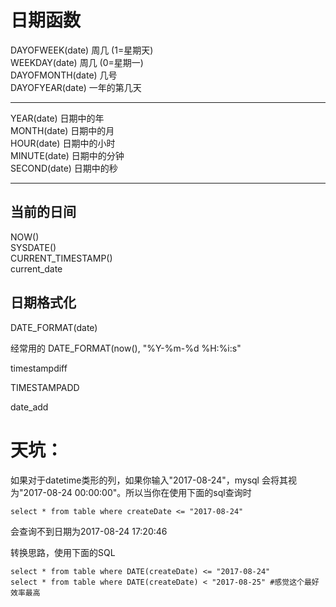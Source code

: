 # 日期函数

DAYOFWEEK\(date\)    周几 \(1=星期天\)  
WEEKDAY\(date\)      周几 \(0=星期一\)  
DAYOFMONTH\(date\)    几号  
DAYOFYEAR\(date\)    一年的第几天

---

YEAR\(date\)        日期中的年  
MONTH\(date\)        日期中的月  
HOUR\(date\)        日期中的小时  
MINUTE\(date\)       日期中的分钟  
SECOND\(date\)        日期中的秒

---

## 当前的日间

NOW\(\)  
SYSDATE\(\)  
CURRENT\_TIMESTAMP\(\)  
current\_date

## 日期格式化

DATE\_FORMAT\(date\)

经常用的 DATE\_FORMAT\(now\(\), "%Y-%m-%d %H:%i:s"

timestampdiff

TIMESTAMPADD

date\_add

# 天坑：

如果对于datetime类形的列，如果你输入"2017-08-24"，mysql 会将其视为"2017-08-24 00:00:00"。所以当你在使用下面的sql查询时

```
select * from table where createDate <= "2017-08-24"
```

会查询不到日期为2017-08-24 17:20:46

转换思路，使用下面的SQL

```
select * from table where DATE(createDate) <= "2017-08-24"
select * from table where DATE(createDate) < "2017-08-25" #感觉这个最好 效率最高
```



